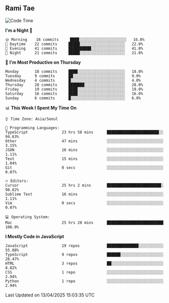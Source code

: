 ## Rami Tae

<!--START_SECTION:waka-->
![Code Time](http://img.shields.io/badge/Code%20Time-2%2C253%20hrs%2030%20mins-blue)

**I'm a Night 🦉** 

```text
🌞 Morning    16 commits     ████░░░░░░░░░░░░░░░░░░░░░   16.0% 
🌆 Daytime    22 commits     █████░░░░░░░░░░░░░░░░░░░░   22.0% 
🌃 Evening    41 commits     ██████████░░░░░░░░░░░░░░░   41.0% 
🌙 Night      21 commits     █████░░░░░░░░░░░░░░░░░░░░   21.0%

```
📅 **I'm Most Productive on Thursday** 

```text
Monday       18 commits     ████░░░░░░░░░░░░░░░░░░░░░   18.0% 
Tuesday      9 commits      ██░░░░░░░░░░░░░░░░░░░░░░░   9.0% 
Wednesday    4 commits      █░░░░░░░░░░░░░░░░░░░░░░░░   4.0% 
Thursday     28 commits     ███████░░░░░░░░░░░░░░░░░░   28.0% 
Friday       19 commits     ████░░░░░░░░░░░░░░░░░░░░░   19.0% 
Saturday     16 commits     ████░░░░░░░░░░░░░░░░░░░░░   16.0% 
Sunday       6 commits      █░░░░░░░░░░░░░░░░░░░░░░░░   6.0%

```


📊 **This Week I Spent My Time On** 

```text
⌚︎ Time Zone: Asia/Seoul

💬 Programming Languages: 
TypeScript               23 hrs 58 mins      ███████████████████████░░   94.63% 
Other                    47 mins             ░░░░░░░░░░░░░░░░░░░░░░░░░   3.15% 
JSON                     16 mins             ░░░░░░░░░░░░░░░░░░░░░░░░░   1.11% 
Text                     15 mins             ░░░░░░░░░░░░░░░░░░░░░░░░░   1.04% 
Git                      0 secs              ░░░░░░░░░░░░░░░░░░░░░░░░░   0.07%

🔥 Editors: 
Cursor                   25 hrs 2 mins       ████████████████████████░   98.82% 
Sublime Text             16 mins             ░░░░░░░░░░░░░░░░░░░░░░░░░   1.11% 
Vim                      0 secs              ░░░░░░░░░░░░░░░░░░░░░░░░░   0.07%

💻 Operating System: 
Mac                      25 hrs 20 mins      █████████████████████████   100.0%

```

**I Mostly Code in JavaScript** 

```text
JavaScript               19 repos            ██████████████░░░░░░░░░░░   55.88% 
TypeScript               9 repos             ██████░░░░░░░░░░░░░░░░░░░   26.47% 
HTML                     3 repos             ██░░░░░░░░░░░░░░░░░░░░░░░   8.82% 
CSS                      1 repo              ░░░░░░░░░░░░░░░░░░░░░░░░░   2.94% 
Python                   1 repo              ░░░░░░░░░░░░░░░░░░░░░░░░░   2.94%

```



 Last Updated on 13/04/2025 15:03:35 UTC
<!--END_SECTION:waka-->
